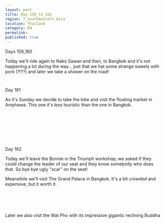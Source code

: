 ```yaml
---
layout: post
title: Day 159_to_162
region: 7_Southeastern_Asia
location: Thailand
category: EN
permalink:
published: true
---
```


Days 159_160

Today we'll ride again to Nako Sawan and then, to Bangkok and it's not happening a lot during the way... just that we hat some strange sweets with pork (?!??) and later we take a shower on the road!

<p><a
href="https://lh3.googleusercontent.com/CvCTWd2CgsHmiAPhfi-SW9nN0Sykzt5yDSixBRa5_IGnmzPt7zaep0ExLh7a3qfJYb_cbUaU2ICeqdScGRQPXNnnG03y8Qrgjfw9PcCNqfz-Q94Bg7BNnrLUy689q7m-VykcTRDMy7PhONNaDCYa2H2NyLpzVRvbxV_RSJGh91W1Xdhja63i5mPvFoi8jtWlRLDqfxDk5P4M9MZZcj3hWioPuLVm6RA2xKvYUGS315oRLlga2F0Lo9MXEK-knIuWPsmF6dPaK4RT-4J4kxYEIfPmXNs4J1pO2IfoOseDSyMfnxYmAU568puWTssnhAVdrAFlUHxxavEO9PgDrnWDp6HFT7Q-oxVrw5PDL-F5aO4iEM6Yp0q09U7Nagr6hrN6T0G07QV_PjaiZFRuIAAlTWXPCpuNA1cp_IuDoNLk3c_E-jb1MURqUn0EO_H7NDXfkEFaSTk8rwBwnpT2Na6j5QdO7YASKtCNWLp-ri3r52FJqujOqumacY3QTjliSEkD2FYzpQSbbSoIAVomfhArROGzH4M3lEi5b_Z_RhgA50-akC3moEBblMUZsJ4KD9HB5eF5fqowEUuH3iq_gIjktjSXE5_qgVyquMHzevdqL-3saaJUcKtrTbBw8QhgRKgGw97Zt1MLbgWuu0sa0eIwfKcs8CqqKhZhAGZoalgXJhjtHveDE4eiJVFo68RXNwqQ1F6NrdWxWeZnMkRRxtw=w471-h627-no"><img 
src="https://lh3.googleusercontent.com/CvCTWd2CgsHmiAPhfi-SW9nN0Sykzt5yDSixBRa5_IGnmzPt7zaep0ExLh7a3qfJYb_cbUaU2ICeqdScGRQPXNnnG03y8Qrgjfw9PcCNqfz-Q94Bg7BNnrLUy689q7m-VykcTRDMy7PhONNaDCYa2H2NyLpzVRvbxV_RSJGh91W1Xdhja63i5mPvFoi8jtWlRLDqfxDk5P4M9MZZcj3hWioPuLVm6RA2xKvYUGS315oRLlga2F0Lo9MXEK-knIuWPsmF6dPaK4RT-4J4kxYEIfPmXNs4J1pO2IfoOseDSyMfnxYmAU568puWTssnhAVdrAFlUHxxavEO9PgDrnWDp6HFT7Q-oxVrw5PDL-F5aO4iEM6Yp0q09U7Nagr6hrN6T0G07QV_PjaiZFRuIAAlTWXPCpuNA1cp_IuDoNLk3c_E-jb1MURqUn0EO_H7NDXfkEFaSTk8rwBwnpT2Na6j5QdO7YASKtCNWLp-ri3r52FJqujOqumacY3QTjliSEkD2FYzpQSbbSoIAVomfhArROGzH4M3lEi5b_Z_RhgA50-akC3moEBblMUZsJ4KD9HB5eF5fqowEUuH3iq_gIjktjSXE5_qgVyquMHzevdqL-3saaJUcKtrTbBw8QhgRKgGw97Zt1MLbgWuu0sa0eIwfKcs8CqqKhZhAGZoalgXJhjtHveDE4eiJVFo68RXNwqQ1F6NrdWxWeZnMkRRxtw=w471-h627-no" class="oversize" alt=""></a></p>

<p><a
href="https://lh3.googleusercontent.com/zErEu5CLavdEo-ZSUVGbMY5d13nPJcVWdL5CEfC3HlDUoDDADfDDJcZ6U4akDhSAJQHc5XJe7f7ZoJFBihgQ5LLVs0KaGmJxD6ImluhrSc83DkMGofLlacXi_7ZD1FWqWiloGwIK6mTYB_4rjcJBTiETiNyTdaq0mldawVgbA5MeAIKH5rprkyuifELHmROw70D4IkhrFSK6ctyxRRZz83X-nZViO_ya9beAhOtnu24mXbjwYxbL0k2PZgIz8ovj7uCYKgvQA73ywSmYYIqwETiF_h_xNBTA35NaQ9ZHwTcpjtfqvd0IodZnwJui-q5MHigQGoEAPEPGnu7dgx5Q6zkORPbpOuvjVdJG64EIwWUUllFZKglUzo-ny7vNU9IhyBtUhdRxgr8rqhccp1lXbfvMzX1eI3IKjb_mPRUjuAe5Gegq5IpbxWsyLdREgJllMWRRQ59vglCEPIGeXjjf86IwrgwZBdnKYhMuOWorT1wlGSl2n9iKUtyJulna9Gv3VWsGLOca0Zu4YAagQ0D96PxXWG164xGnkrvrXYwI6BEb2pgHMyQDXG6VFQaG0CuaJW8kB2NzH6SBUk4sjAIozVywvCgGQbiojMfvpDiWLKYKxQmDcKYlAN2PDPMYEiiDK5bMjqmJ1thOJNpV3whKCiRLH88cREr_p5Vs-mw5I7gUnspeX3aW24VZA3kjMNMloRYEZPZY-KBDzvQDP9Q=w836-h627-no"><img 
src="https://lh3.googleusercontent.com/zErEu5CLavdEo-ZSUVGbMY5d13nPJcVWdL5CEfC3HlDUoDDADfDDJcZ6U4akDhSAJQHc5XJe7f7ZoJFBihgQ5LLVs0KaGmJxD6ImluhrSc83DkMGofLlacXi_7ZD1FWqWiloGwIK6mTYB_4rjcJBTiETiNyTdaq0mldawVgbA5MeAIKH5rprkyuifELHmROw70D4IkhrFSK6ctyxRRZz83X-nZViO_ya9beAhOtnu24mXbjwYxbL0k2PZgIz8ovj7uCYKgvQA73ywSmYYIqwETiF_h_xNBTA35NaQ9ZHwTcpjtfqvd0IodZnwJui-q5MHigQGoEAPEPGnu7dgx5Q6zkORPbpOuvjVdJG64EIwWUUllFZKglUzo-ny7vNU9IhyBtUhdRxgr8rqhccp1lXbfvMzX1eI3IKjb_mPRUjuAe5Gegq5IpbxWsyLdREgJllMWRRQ59vglCEPIGeXjjf86IwrgwZBdnKYhMuOWorT1wlGSl2n9iKUtyJulna9Gv3VWsGLOca0Zu4YAagQ0D96PxXWG164xGnkrvrXYwI6BEb2pgHMyQDXG6VFQaG0CuaJW8kB2NzH6SBUk4sjAIozVywvCgGQbiojMfvpDiWLKYKxQmDcKYlAN2PDPMYEiiDK5bMjqmJ1thOJNpV3whKCiRLH88cREr_p5Vs-mw5I7gUnspeX3aW24VZA3kjMNMloRYEZPZY-KBDzvQDP9Q=w836-h627-no" class="oversize" alt=""></a></p>

Day 161

As it's Sunday we decide to take the bike and visit the floating market in Amphawa. This one it's less touristic than the one in Bangkok.

<p><a
href="https://lh3.googleusercontent.com/xQhKcqNxNF65-0kjx1urgiaujRfZ9emeLdXnY2SppSpLl9jgWBPlvm_2H1LL1f95Ulec6SdCjrBmbq1JfJzE7ye-m7yP1SkSp-dssuYhWE4-QGECLmISLZTWHRn1KSkLJFzR0kXUmQ2UQHsiiWkbIu7wUt_ZUzGoCEZveXSmZq7pwOUtcVdKfCiDaNKle0hGBwVFiIk9qusYA2sUFlj9CMu6bucIXpznC-kEno4YWpfxJUDKUEdbDtyAeN3CkOD2r1y0Osxswyq3_Uj8g2kMHJ4RrayTnSkx3B20r-onoPhSpCH4iwi_K6bHgFCNuMy7dUkEjrKmAaTMSPWvOBENGk1Horq4rGOU692xuwjKhQLha5GmgDPaWnpWz2GIakmdojCW1OmBKY7uiVYhh8Fq5tVG2ytQzKbgeIVHShYo9zX7xrI7IzUAMkVLlsDcFbogVrA9_F5Q3P_D68Wd7A1zBVCBJEF8ICEbQNtehz0wx5MeEwwj0l3yD8AoA81TFmflfRs5JP3bP2I9JCQKaI67INkeFiolgNQEvxfhmJtNFKMHdRjhOTq9p_j5VnY35YbLWd_PlonyFMT3vynqrIuQmaHEyJskBv41WHJueBiDKDEiWn4yxuYyWLl2kfnibbEttBKmnpfdoA-WDWAVwNAHeVI1d7OXMRbsW5gPG0b0spnFpY5DNkH6d2Ub64--c7jUYfVdAGqHCINeBx0s_cw=w836-h627-no"><img 
src="https://lh3.googleusercontent.com/xQhKcqNxNF65-0kjx1urgiaujRfZ9emeLdXnY2SppSpLl9jgWBPlvm_2H1LL1f95Ulec6SdCjrBmbq1JfJzE7ye-m7yP1SkSp-dssuYhWE4-QGECLmISLZTWHRn1KSkLJFzR0kXUmQ2UQHsiiWkbIu7wUt_ZUzGoCEZveXSmZq7pwOUtcVdKfCiDaNKle0hGBwVFiIk9qusYA2sUFlj9CMu6bucIXpznC-kEno4YWpfxJUDKUEdbDtyAeN3CkOD2r1y0Osxswyq3_Uj8g2kMHJ4RrayTnSkx3B20r-onoPhSpCH4iwi_K6bHgFCNuMy7dUkEjrKmAaTMSPWvOBENGk1Horq4rGOU692xuwjKhQLha5GmgDPaWnpWz2GIakmdojCW1OmBKY7uiVYhh8Fq5tVG2ytQzKbgeIVHShYo9zX7xrI7IzUAMkVLlsDcFbogVrA9_F5Q3P_D68Wd7A1zBVCBJEF8ICEbQNtehz0wx5MeEwwj0l3yD8AoA81TFmflfRs5JP3bP2I9JCQKaI67INkeFiolgNQEvxfhmJtNFKMHdRjhOTq9p_j5VnY35YbLWd_PlonyFMT3vynqrIuQmaHEyJskBv41WHJueBiDKDEiWn4yxuYyWLl2kfnibbEttBKmnpfdoA-WDWAVwNAHeVI1d7OXMRbsW5gPG0b0spnFpY5DNkH6d2Ub64--c7jUYfVdAGqHCINeBx0s_cw=w836-h627-no" class="oversize" alt=""></a></p>

<p><a
href="https://lh3.googleusercontent.com/n67tSB1mmzYF0s-3yaLllpvAJU-50_mdcn7k3B0tI2AXgc8x1mc7r1w5FLe-uSmbNagFQrZEN6rTcnhvqeESrgvFxD5SkhtyO8GzWST1RtT5-oj67ZT_jMMrEjzgu9hnFZm6FPh1A5CbDviBlB2PE1SdqZGmB7gnDJId0I_4QfXLE5bc1NzjDaaET6LlAtcXxbZ3rI7AhUgB-gwjfD8BkA3crZVF5Rd81iJCiUfkW7Tug8hm4Jk9J0C3OdzuBsvlG8dQltvCydfkrVeWkNSeLin7l_85MkPoEOX-hLXkL-iUXPf1tityKX265gdBPm6qIq0QCaBwJTxzoa-uyukOEdHJ5kz5MwcdAoa5bH_TdrekbOUpmhZMyDLsVLHu9tQWtH_2LbFvE2UQTMmFkQHWEkQjmBN3WcTEzAl5JbcSVpf8cKF2PkKr62KX523pRVmQj3lVjreZYDNOKTxORRXHLT2OpKYx3e8VCHGORhU4lkpy8caZhFBvX1PrheD4NrvTOl395BOf4AwbVpPElr2aJTjXLeofhYvKRh9Y5JEWfR_cxSUmbADjz37oxYG7kuRSxVL8e288MVs2A4C3Do-N-b3-9V8-tAOqL_XP13XdabXVn27o0o3GRO1u0unIDt7DJvMP_eALyxaBfrtvShBKY_Gxb-42FcAqYsDDVYwbfFuwhtjDqtVUPXbekVnGoUwbLgExQVcab-xyAWCQWCQ=w669-h502-no"><img 
src="https://lh3.googleusercontent.com/n67tSB1mmzYF0s-3yaLllpvAJU-50_mdcn7k3B0tI2AXgc8x1mc7r1w5FLe-uSmbNagFQrZEN6rTcnhvqeESrgvFxD5SkhtyO8GzWST1RtT5-oj67ZT_jMMrEjzgu9hnFZm6FPh1A5CbDviBlB2PE1SdqZGmB7gnDJId0I_4QfXLE5bc1NzjDaaET6LlAtcXxbZ3rI7AhUgB-gwjfD8BkA3crZVF5Rd81iJCiUfkW7Tug8hm4Jk9J0C3OdzuBsvlG8dQltvCydfkrVeWkNSeLin7l_85MkPoEOX-hLXkL-iUXPf1tityKX265gdBPm6qIq0QCaBwJTxzoa-uyukOEdHJ5kz5MwcdAoa5bH_TdrekbOUpmhZMyDLsVLHu9tQWtH_2LbFvE2UQTMmFkQHWEkQjmBN3WcTEzAl5JbcSVpf8cKF2PkKr62KX523pRVmQj3lVjreZYDNOKTxORRXHLT2OpKYx3e8VCHGORhU4lkpy8caZhFBvX1PrheD4NrvTOl395BOf4AwbVpPElr2aJTjXLeofhYvKRh9Y5JEWfR_cxSUmbADjz37oxYG7kuRSxVL8e288MVs2A4C3Do-N-b3-9V8-tAOqL_XP13XdabXVn27o0o3GRO1u0unIDt7DJvMP_eALyxaBfrtvShBKY_Gxb-42FcAqYsDDVYwbfFuwhtjDqtVUPXbekVnGoUwbLgExQVcab-xyAWCQWCQ=w669-h502-no" class="oversize" alt=""></a></p>

<p><a
href="https://lh3.googleusercontent.com/9CJkBqM6LkwoNdpFTh5oA0sRpnBXuTizGMi_NDDJbe2GhD375LvKXnFhRC7FtC8fXaQ6o8INHtlkBZ-QdmwAgXyYlulylCa8FNCtcp3uBPTNv-FkpU2FHQdar9KYcSnhRvEgl85vgQIEYe39fgyQPtXUQlX_4qbEhvjrqo7QynKkj8jq2SMwfG_F78YDXxa90_lblsBfS0uL9holYuv6r3hich3wIixnUxCt3UueHv6wKXr2zOp-3M__QYE33uJ1Xw4pttqAqPFMmrdVaoe9CG-2Wuoq3HF9ZnJCoD1PjjC46r517kBTDzJ92jWb1xrTybZoIB9s69p55luuJaYuuwALSgJS8-cgtG3l5I135jnYg1BiHm32oa3WSDTEiwzt--J3lPe3Yq8ylrtADuKb9ku2W6ROKwp7CjvVM8VrWulQ9bv0rgiRLGYGioV4xa0d-WK-2vQN7L3kJzMWY6fkfKZithas5oP8v7jfDUEOx5rKYwR91Hm4i7a4zeo5Qp3-h7avC-ysZ69QXyaGtxFFIvqYh0tvxpDsaYw71KFZkDf1n2-9Pof7SyGWU8_B_t1oQrnn1Jjbhv8IPDYKtFTgDFGztoqal9rUQiQhqd-DZ9YX5ErcLva2454zUFvpIFPfohsn-8lT5l5pJK3KcKeebuuGb1Argjmbv0umG22TNRPbCX9vy2u3wzoNpKxZJEwSyS4Ph0tzN7UkPkNIREg=w669-h502-no"><img 
src="https://lh3.googleusercontent.com/9CJkBqM6LkwoNdpFTh5oA0sRpnBXuTizGMi_NDDJbe2GhD375LvKXnFhRC7FtC8fXaQ6o8INHtlkBZ-QdmwAgXyYlulylCa8FNCtcp3uBPTNv-FkpU2FHQdar9KYcSnhRvEgl85vgQIEYe39fgyQPtXUQlX_4qbEhvjrqo7QynKkj8jq2SMwfG_F78YDXxa90_lblsBfS0uL9holYuv6r3hich3wIixnUxCt3UueHv6wKXr2zOp-3M__QYE33uJ1Xw4pttqAqPFMmrdVaoe9CG-2Wuoq3HF9ZnJCoD1PjjC46r517kBTDzJ92jWb1xrTybZoIB9s69p55luuJaYuuwALSgJS8-cgtG3l5I135jnYg1BiHm32oa3WSDTEiwzt--J3lPe3Yq8ylrtADuKb9ku2W6ROKwp7CjvVM8VrWulQ9bv0rgiRLGYGioV4xa0d-WK-2vQN7L3kJzMWY6fkfKZithas5oP8v7jfDUEOx5rKYwR91Hm4i7a4zeo5Qp3-h7avC-ysZ69QXyaGtxFFIvqYh0tvxpDsaYw71KFZkDf1n2-9Pof7SyGWU8_B_t1oQrnn1Jjbhv8IPDYKtFTgDFGztoqal9rUQiQhqd-DZ9YX5ErcLva2454zUFvpIFPfohsn-8lT5l5pJK3KcKeebuuGb1Argjmbv0umG22TNRPbCX9vy2u3wzoNpKxZJEwSyS4Ph0tzN7UkPkNIREg=w669-h502-no" class="oversize" alt=""></a></p>

<p><a
href="https://lh3.googleusercontent.com/BbzL8msAjsrCjkuexUqiq7qPAfP8Pxu0A4rG1zxkWCb2bF8pEC7ynsOcNlquLzNlrDVIs-FO_DCUksYU1cyDFaIBRQPkByRH0sKdnLe8FPbbOw5uy-5O8ayRHtklsdbCDQxrtp6inyOINISyvOkEsiF4DMJzqhIjQkKz1-b5A1hIC4pWtQukaL1ks0OurdZ1LuC8BJc3Z5bB1M9Cui7LCBr_nMtloq5l5Vsb35un29k1EKaVNHAUw2z6S6P-d1tlMYE53YGWcE7FJT9cclTocT120VaCiseWKS8xa9R-bm0JYrqVbfgztGbFfadSqLIqC_NIo4yeCI0wWY9Qwt2TdjYsBEFxVQVtPv6McZhuhsqwllAoDWiiCjY29dK2BTRM57LEMH_FtgOiIp8JaXJPocWP6FCCyJr-g5Qca0HMT521YAPMxcJhUGc-QSPBf9CuqN2hJG2x3MKxflJb4_oAFaKzKtAiTO_YkZpCkjFJDq6SuI86RuPBMJ7WRcWvMcHuZWO5ZRqOVIU8xUVIAybhE5QLblqkHBNkFGGnU1uV9IMAZzhWRCKBfAIydJhtuu6invD9gK2Vx6YPgIsDhBB_1nBGgFoAcOxyIWrskRgbXTG3zYHnjS4aq-4E_29dTSZ3CaKzFqXedWyaW0v12dgm9WFYMxVyJSIoNRcaWmZ_M6U2QyNULz2brPgRNN05s29Bw7JleNHLgYHwBoo6RTc=w836-h627-no"><img 
src="https://lh3.googleusercontent.com/BbzL8msAjsrCjkuexUqiq7qPAfP8Pxu0A4rG1zxkWCb2bF8pEC7ynsOcNlquLzNlrDVIs-FO_DCUksYU1cyDFaIBRQPkByRH0sKdnLe8FPbbOw5uy-5O8ayRHtklsdbCDQxrtp6inyOINISyvOkEsiF4DMJzqhIjQkKz1-b5A1hIC4pWtQukaL1ks0OurdZ1LuC8BJc3Z5bB1M9Cui7LCBr_nMtloq5l5Vsb35un29k1EKaVNHAUw2z6S6P-d1tlMYE53YGWcE7FJT9cclTocT120VaCiseWKS8xa9R-bm0JYrqVbfgztGbFfadSqLIqC_NIo4yeCI0wWY9Qwt2TdjYsBEFxVQVtPv6McZhuhsqwllAoDWiiCjY29dK2BTRM57LEMH_FtgOiIp8JaXJPocWP6FCCyJr-g5Qca0HMT521YAPMxcJhUGc-QSPBf9CuqN2hJG2x3MKxflJb4_oAFaKzKtAiTO_YkZpCkjFJDq6SuI86RuPBMJ7WRcWvMcHuZWO5ZRqOVIU8xUVIAybhE5QLblqkHBNkFGGnU1uV9IMAZzhWRCKBfAIydJhtuu6invD9gK2Vx6YPgIsDhBB_1nBGgFoAcOxyIWrskRgbXTG3zYHnjS4aq-4E_29dTSZ3CaKzFqXedWyaW0v12dgm9WFYMxVyJSIoNRcaWmZ_M6U2QyNULz2brPgRNN05s29Bw7JleNHLgYHwBoo6RTc=w836-h627-no" class="oversize" alt=""></a></p>

<p><a
href="https://lh3.googleusercontent.com/1-QnIoa1tx3GooYZahZ8ijfDxHkWY1eEhZXRvF4gUsNSg2PY-DbKCBPZUINh9MqTWzJtphOpIQIA-NSEPjMe4KB9vZz6aeIereg2IP283aUSJ4upzsArP3pACGS-xKuCE8z59SqJwWeoVSFuPn6fJZj16z1MIIyvb7cm9BDxMM2KR3ewU5D7Ry7Gq9L76FcnlTGlQyLa6LFRHAvUFXsJ1qs8G4WjsE5kZnlrpgSbvtsYGR6qnq149Sp6azKyAQmv6j9AT5hs-qkYvvARCmOvKPJppasJGVoZxH_Y3ewUooRpLn4hbn4bE05Szc_bBJjEiBf-D-VNLbz6pnSwrhXbP3LQLJD3kUZ2Z2Ieyv_uMrSAYQZoMHy4nk--t2t_rEqSldJ3chPNf_bono0s1V0eM0V5-Oq_UTrhry8CFor1i5dkqM1HdWg1Wu-9qzZVv8XiyOkkME_5A-UbWk0CXTFC0nM_HzYx5LDhH9Ij3Zl-L6ciHJfKm2ELRyT-gpuhYrGddPmzBSAsR34Oe1Agb30ltDTaHRTOLaj0lNiSP1z4d_-kyk7bUx3lp7n4KmKD_66fpldUv6B3J4s0ncyrVRpLVY3r23T4YgZW7n-EbAwPT8vqV5io5LxQaJd1IMWhmcjqB9XpYXpAtMOI8gOgU7WBMwtCqUzYw-81uIQMf842Qh04-eOxIwiwcoWsB913UScY6RZ-BQRZo85ZcCmMHVw=w836-h627-no"><img 
src="https://lh3.googleusercontent.com/1-QnIoa1tx3GooYZahZ8ijfDxHkWY1eEhZXRvF4gUsNSg2PY-DbKCBPZUINh9MqTWzJtphOpIQIA-NSEPjMe4KB9vZz6aeIereg2IP283aUSJ4upzsArP3pACGS-xKuCE8z59SqJwWeoVSFuPn6fJZj16z1MIIyvb7cm9BDxMM2KR3ewU5D7Ry7Gq9L76FcnlTGlQyLa6LFRHAvUFXsJ1qs8G4WjsE5kZnlrpgSbvtsYGR6qnq149Sp6azKyAQmv6j9AT5hs-qkYvvARCmOvKPJppasJGVoZxH_Y3ewUooRpLn4hbn4bE05Szc_bBJjEiBf-D-VNLbz6pnSwrhXbP3LQLJD3kUZ2Z2Ieyv_uMrSAYQZoMHy4nk--t2t_rEqSldJ3chPNf_bono0s1V0eM0V5-Oq_UTrhry8CFor1i5dkqM1HdWg1Wu-9qzZVv8XiyOkkME_5A-UbWk0CXTFC0nM_HzYx5LDhH9Ij3Zl-L6ciHJfKm2ELRyT-gpuhYrGddPmzBSAsR34Oe1Agb30ltDTaHRTOLaj0lNiSP1z4d_-kyk7bUx3lp7n4KmKD_66fpldUv6B3J4s0ncyrVRpLVY3r23T4YgZW7n-EbAwPT8vqV5io5LxQaJd1IMWhmcjqB9XpYXpAtMOI8gOgU7WBMwtCqUzYw-81uIQMf842Qh04-eOxIwiwcoWsB913UScY6RZ-BQRZo85ZcCmMHVw=w836-h627-no" class="oversize" alt=""></a></p>

<p><a
href="https://lh3.googleusercontent.com/-iKgexCI782gvKj6qWSFl6S0gfUOe8m8CFq5spYFTxSIxl51URO9V1YdvHA3bgwyBFbXwim13lC5PV4VUQYUL58FxToX9PRjcQgPWqKRRh9cFwB2ZnVzRgFqJ-aElXOulLY8_P2-Bg-nt1lmrn5xQMkDkbivF-o9Vau1jbB_5QAngSyOY2P8HmX-VRvzwfagTbmUHaryZOFAaA_NfPKstDCLrYnOye7jiDyOhdlf3WSOlXynH4igqffeZlZA_pL2_VZpAnvCkFimS_BlHLcTO2fDTtt3FcVK6lPs9I61JaAk6IDlJDQ66z1VxRowhe_gSHofmoNDA8ByiffHGa7rpD5lw63AJ4l472muEj54g1IaCETLJsXGE-M95hhfJqtjO787hoEoZMkuO_I3zj3RrogXhiN-i_ADilY3UIIQ4l08VsE1IerzSBmAeFK8KwW_9zi4PHHzT1j3v5eEhgvMlo2kDSUJTB1TIFPnpWfysT4ouN0zPLVj1n8ASoJLRqcnELwGUimcVJnjpZ6qIfToefF7qczdW61-r4kVEO3VaVmQMrp-aSQweZcbRw_-Co52orNrmxWTuqCe93xgHadAxDpa464KOhgWLo1U4hfxa_CPUUcyecVTqGWWmhIXHt9lI22Z0aJBf5_FXD09AMu2-w7PD-0jpPl50iFSY6V3WzrTuJFxqRNBbcMO-hBXiRbakswlzGb3HAbg7gJpf6Y=w836-h627-no"><img 
src="https://lh3.googleusercontent.com/-iKgexCI782gvKj6qWSFl6S0gfUOe8m8CFq5spYFTxSIxl51URO9V1YdvHA3bgwyBFbXwim13lC5PV4VUQYUL58FxToX9PRjcQgPWqKRRh9cFwB2ZnVzRgFqJ-aElXOulLY8_P2-Bg-nt1lmrn5xQMkDkbivF-o9Vau1jbB_5QAngSyOY2P8HmX-VRvzwfagTbmUHaryZOFAaA_NfPKstDCLrYnOye7jiDyOhdlf3WSOlXynH4igqffeZlZA_pL2_VZpAnvCkFimS_BlHLcTO2fDTtt3FcVK6lPs9I61JaAk6IDlJDQ66z1VxRowhe_gSHofmoNDA8ByiffHGa7rpD5lw63AJ4l472muEj54g1IaCETLJsXGE-M95hhfJqtjO787hoEoZMkuO_I3zj3RrogXhiN-i_ADilY3UIIQ4l08VsE1IerzSBmAeFK8KwW_9zi4PHHzT1j3v5eEhgvMlo2kDSUJTB1TIFPnpWfysT4ouN0zPLVj1n8ASoJLRqcnELwGUimcVJnjpZ6qIfToefF7qczdW61-r4kVEO3VaVmQMrp-aSQweZcbRw_-Co52orNrmxWTuqCe93xgHadAxDpa464KOhgWLo1U4hfxa_CPUUcyecVTqGWWmhIXHt9lI22Z0aJBf5_FXD09AMu2-w7PD-0jpPl50iFSY6V3WzrTuJFxqRNBbcMO-hBXiRbakswlzGb3HAbg7gJpf6Y=w836-h627-no" class="oversize" alt=""></a></p>

<p><a
href="https://lh3.googleusercontent.com/vwGSq5yBMyOdPSM5NJdgLeKp7dWPbzYEhkNOT0CTjrFAZzA_nrnKboGv6albRKWj6unuEmJdhgRkEU5soGBfORyVjDDiJOgz06zvhNVi9ii_c2bSsEb7iyhVeM0f1GRmk2mLauCqswFjBPG9mDj32cQ_I49gP4aCuSuWpYADI78B6_TgxE-rEtFBKF-Jb1-BQjNCvY_g2NXOYUZWw_Y9ICb6LKOJ9zOopI2Sktl9vHdA9YG9luIeG8JBK93eWhbws1pF2smz6MH5PLhhOrtUDJDdOvHbaLqVPHXwSQOAcQsSiZUfQmrDbxLn9mrFz-t6evN46RFaGcYPzIzvF_iytlgH3YrKqEbnUneevSHWQeag5F0JiXeml5r4kUjjB1mhoHsBcSqaVOP8LKp4RnYuNhPSQaWrrYJDV0KqPhZ9fkCTo34NZGAHoHLHq7HSi64qqwzEFGlgGnhTSuYbSONSOy-Y2R46RwIDxLfbD9EBO_ZS3T5YbaKT6REnLKqxzlqimz0ZCNdfga2Qj0nA9IiombudnG3WrFPl6Klqn5MSKwVg1K6AWaqsYXBcX5NDahqhu0q2tlUdf4NunJ8UzOA3_tyagxtFZmRcotR4T77eHxn6nDJti1CYafEwIXsbUoR0eT_ljIOecri4jofaGrRqbYpAFTSR5ot3r-lpyWifZv--mvmhs_0-D5Pqi2LAPh7OMo9ssMIFg0hEPEl1pak=w836-h627-no"><img 
src="https://lh3.googleusercontent.com/vwGSq5yBMyOdPSM5NJdgLeKp7dWPbzYEhkNOT0CTjrFAZzA_nrnKboGv6albRKWj6unuEmJdhgRkEU5soGBfORyVjDDiJOgz06zvhNVi9ii_c2bSsEb7iyhVeM0f1GRmk2mLauCqswFjBPG9mDj32cQ_I49gP4aCuSuWpYADI78B6_TgxE-rEtFBKF-Jb1-BQjNCvY_g2NXOYUZWw_Y9ICb6LKOJ9zOopI2Sktl9vHdA9YG9luIeG8JBK93eWhbws1pF2smz6MH5PLhhOrtUDJDdOvHbaLqVPHXwSQOAcQsSiZUfQmrDbxLn9mrFz-t6evN46RFaGcYPzIzvF_iytlgH3YrKqEbnUneevSHWQeag5F0JiXeml5r4kUjjB1mhoHsBcSqaVOP8LKp4RnYuNhPSQaWrrYJDV0KqPhZ9fkCTo34NZGAHoHLHq7HSi64qqwzEFGlgGnhTSuYbSONSOy-Y2R46RwIDxLfbD9EBO_ZS3T5YbaKT6REnLKqxzlqimz0ZCNdfga2Qj0nA9IiombudnG3WrFPl6Klqn5MSKwVg1K6AWaqsYXBcX5NDahqhu0q2tlUdf4NunJ8UzOA3_tyagxtFZmRcotR4T77eHxn6nDJti1CYafEwIXsbUoR0eT_ljIOecri4jofaGrRqbYpAFTSR5ot3r-lpyWifZv--mvmhs_0-D5Pqi2LAPh7OMo9ssMIFg0hEPEl1pak=w836-h627-no" class="oversize" alt=""></a></p>

<p><a
href="https://lh3.googleusercontent.com/HhQhZf8rY5NLi17ung0Py_9k6Ir5HT_lPE8MsUrmvcsG5girBkfXAjS_wsdoTI3MzRZWSvA3OLq6uPfMwUUYjJC2CqBMj1wzMp8eiSGoGhLbt8rLMaA-ir6lpfntm_WJlg6efdHL3IAkoo7jrbx_0nE1Sc5531mMrSsEu-ehHxGNPzMPn7PsSbR-h1Sijku1oaeUBEcsDlNOPk8vYWqqafTmhCsdCLJL5zvQICYtuVNh4WjbI3HcPXMz4mbVTM8ojLbNEhDLCqrRw7riYw32FDWyCgAfrpQNwLFJZM5JepiPa1UXkttRNMjHgpD0-JUu8OUs3dprn-Ol237-ErpkhjD_OoGEsDgZaMXfToGoZaQaQiwC03dEOpVMIOD2iVg7mxW_exnA5PUidiLt8C1dWLOOkvIr1fghR94So-q3NlpwcYa2ZS9DGw-ypDY4RCa00WaxeCJ9mOexXVlIjkZgRSUDvd6yes7qOjQElKAs3cDxWbsVX30PVnuzsBHGYAt2SQPWCC14elSX9dW1gRt5QrD3ryznhZFfhInjz9atZulk5dVB2G2h60A9QeQl17m7rI2F0JljzOciJsKK-RGnWLUsl0iiEB0bxKq5Oh4WMu1kNeJcDl8EtEnhyXKcP0_NOHZohoZhj3qIiqrKQ_kKtkny04lJ8dRWHMuomQxi0j2SMMUd7lhsxNVX26GanYlbWmBxfkdi8F2tGMfRhBs=w836-h627-no"><img 
src="https://lh3.googleusercontent.com/HhQhZf8rY5NLi17ung0Py_9k6Ir5HT_lPE8MsUrmvcsG5girBkfXAjS_wsdoTI3MzRZWSvA3OLq6uPfMwUUYjJC2CqBMj1wzMp8eiSGoGhLbt8rLMaA-ir6lpfntm_WJlg6efdHL3IAkoo7jrbx_0nE1Sc5531mMrSsEu-ehHxGNPzMPn7PsSbR-h1Sijku1oaeUBEcsDlNOPk8vYWqqafTmhCsdCLJL5zvQICYtuVNh4WjbI3HcPXMz4mbVTM8ojLbNEhDLCqrRw7riYw32FDWyCgAfrpQNwLFJZM5JepiPa1UXkttRNMjHgpD0-JUu8OUs3dprn-Ol237-ErpkhjD_OoGEsDgZaMXfToGoZaQaQiwC03dEOpVMIOD2iVg7mxW_exnA5PUidiLt8C1dWLOOkvIr1fghR94So-q3NlpwcYa2ZS9DGw-ypDY4RCa00WaxeCJ9mOexXVlIjkZgRSUDvd6yes7qOjQElKAs3cDxWbsVX30PVnuzsBHGYAt2SQPWCC14elSX9dW1gRt5QrD3ryznhZFfhInjz9atZulk5dVB2G2h60A9QeQl17m7rI2F0JljzOciJsKK-RGnWLUsl0iiEB0bxKq5Oh4WMu1kNeJcDl8EtEnhyXKcP0_NOHZohoZhj3qIiqrKQ_kKtkny04lJ8dRWHMuomQxi0j2SMMUd7lhsxNVX26GanYlbWmBxfkdi8F2tGMfRhBs=w836-h627-no" class="oversize" alt=""></a></p>

Day 162

Today we'll leave the Bonnie in the Triumph workshop; we asked if they could change the leader of our seat and they know somebody who does that. So bye bye ugly "scar" on the seat!

Meanwhile we'll visit The Grand Palace in Bangkok. It's a bit crowded and expensive, but it worth it.

<p><a
href="https://lh3.googleusercontent.com/pcUkRT2rCl3tZfTNTzHdRwx-Ra3sI5mIJqoav5jYZeXPsGnG825E8mgNnSy5C_DeZo91hnQhxL0i_gTVJ9Isc2IBC4S7Pf7OupgKEQYkircWd2kFAHsvYGLt5kbm8Zpn6exXohq04lCSk0PsjhH7TLqW0w6IPX_X8B0VLWmZld4XCyICUH7lbveeGu_s7_E4N9U6Iomi-JTULrA3Sxd7oPFTciLn3M2kRfYEzUBxo4oi34QOjGEUJ655amZVlqJJ4a79pQAwBLVDmKu43qRF9oM_Sdo2zBFDyRkWs9O0pe4-MjcjItci2kRXO-pgvZljZD8zAKXZUnPwP8RhdvfR0K99K3meH30xJyQsjZNZgeRjlRdw_RRgf8GTnzBLbqz99UNf5NYJAhhoUbQkRCiyDCHD2rZ95fGqg2y12RAKM4q2XmPCerWykL9oOlgwlhEAyasALSVDvqnfwhAdRaog8QcJQLBGcuM5PH-bGoJgUdvMjihh9OkUWgKaWdwjb0QbER0TfDbyYQJDnQkvonp8v4diPcLfT66WPK9WqeTEaGe9imNoiUWVuk0N8qn6AnZwoZqDIi9bIJSZOdmpp72fqKp7n-5B0ENW51DzYIjtrd_WfcYejA1FWmYtPNn3qmwfZos64_NUXlZKhvB0ne2ZJ1oGhTNGQZFQUHqJkjxaUW-TFfF50kkysPrY1DoKxXwHgCpeitY2M-1z4shna0w=w836-h627-no"><img 
src="https://lh3.googleusercontent.com/pcUkRT2rCl3tZfTNTzHdRwx-Ra3sI5mIJqoav5jYZeXPsGnG825E8mgNnSy5C_DeZo91hnQhxL0i_gTVJ9Isc2IBC4S7Pf7OupgKEQYkircWd2kFAHsvYGLt5kbm8Zpn6exXohq04lCSk0PsjhH7TLqW0w6IPX_X8B0VLWmZld4XCyICUH7lbveeGu_s7_E4N9U6Iomi-JTULrA3Sxd7oPFTciLn3M2kRfYEzUBxo4oi34QOjGEUJ655amZVlqJJ4a79pQAwBLVDmKu43qRF9oM_Sdo2zBFDyRkWs9O0pe4-MjcjItci2kRXO-pgvZljZD8zAKXZUnPwP8RhdvfR0K99K3meH30xJyQsjZNZgeRjlRdw_RRgf8GTnzBLbqz99UNf5NYJAhhoUbQkRCiyDCHD2rZ95fGqg2y12RAKM4q2XmPCerWykL9oOlgwlhEAyasALSVDvqnfwhAdRaog8QcJQLBGcuM5PH-bGoJgUdvMjihh9OkUWgKaWdwjb0QbER0TfDbyYQJDnQkvonp8v4diPcLfT66WPK9WqeTEaGe9imNoiUWVuk0N8qn6AnZwoZqDIi9bIJSZOdmpp72fqKp7n-5B0ENW51DzYIjtrd_WfcYejA1FWmYtPNn3qmwfZos64_NUXlZKhvB0ne2ZJ1oGhTNGQZFQUHqJkjxaUW-TFfF50kkysPrY1DoKxXwHgCpeitY2M-1z4shna0w=w836-h627-no" class="oversize" alt=""></a></p>

<p><a
href="https://lh3.googleusercontent.com/Etk1uSpE-Ygi8Lm9CxdGJW5m-1cpQEbjvYhMw9uJd7afofb38op5rJoPHYDq2gv4GUpxU5dkVkKZic9girWBe84PGm6U3Gv76H3UrGm7oiSQQq5N-C4beSNoeL3MdZYrcMRb3a7LE081ShE0Z3Qk_yreiiavwax9ZOS9Ui6toz6MkmYzesQUnOzYYY7Yimli49JyEFnQwXUZJrqXrySeWS1ykzgKl9ceW_uGwZEgQDp1VPUqDrqxSgPlJI6BH3qOVnrHOnmZnTEhN2Ih3i8AkIskC3FDgCYJU3yILLvuq9YbxUheYnxfPbMebPS7vrB6srO2dSmH4vjYaobyFq129_hV0MqimaUnpCodtx5KSU0kaDlkAZlbd-678YPEwbtA1SKNuLBxQ4JqV14Tvc5H2IDa2Ejl2-SAOMa6lpl7Bi2LyEnfSFQ2lB_SJqetTG_fnA_3WEa7kLf3EN_4VyN87PsyyEBdjQKepvFPCROLPGjU4-k9X3PIn3WDLkt8iFZQ7EZPMdSAK9MHXheYPTLWwXdxDDgwOopYElpjHyzsiF5n-l5cmaVvu8ZrW9pWm0htYV2FlW46TrJqDTnZp3Goo1oQWB1gfnSADrMX-OtguRn-OZQi6-zfQFqZs5cgQggFnTv-vXgbYQD3WQ5WKmny2As4nQvdSeWDBn9TcZkNBL28kjjW44dGu7WdFMsxHc2Rc5V5qW9M_jPWeNYOWJE=w353-h627-no"><img 
src="https://lh3.googleusercontent.com/Etk1uSpE-Ygi8Lm9CxdGJW5m-1cpQEbjvYhMw9uJd7afofb38op5rJoPHYDq2gv4GUpxU5dkVkKZic9girWBe84PGm6U3Gv76H3UrGm7oiSQQq5N-C4beSNoeL3MdZYrcMRb3a7LE081ShE0Z3Qk_yreiiavwax9ZOS9Ui6toz6MkmYzesQUnOzYYY7Yimli49JyEFnQwXUZJrqXrySeWS1ykzgKl9ceW_uGwZEgQDp1VPUqDrqxSgPlJI6BH3qOVnrHOnmZnTEhN2Ih3i8AkIskC3FDgCYJU3yILLvuq9YbxUheYnxfPbMebPS7vrB6srO2dSmH4vjYaobyFq129_hV0MqimaUnpCodtx5KSU0kaDlkAZlbd-678YPEwbtA1SKNuLBxQ4JqV14Tvc5H2IDa2Ejl2-SAOMa6lpl7Bi2LyEnfSFQ2lB_SJqetTG_fnA_3WEa7kLf3EN_4VyN87PsyyEBdjQKepvFPCROLPGjU4-k9X3PIn3WDLkt8iFZQ7EZPMdSAK9MHXheYPTLWwXdxDDgwOopYElpjHyzsiF5n-l5cmaVvu8ZrW9pWm0htYV2FlW46TrJqDTnZp3Goo1oQWB1gfnSADrMX-OtguRn-OZQi6-zfQFqZs5cgQggFnTv-vXgbYQD3WQ5WKmny2As4nQvdSeWDBn9TcZkNBL28kjjW44dGu7WdFMsxHc2Rc5V5qW9M_jPWeNYOWJE=w353-h627-no" class="oversize" alt=""></a></p>

<p><a
href="https://lh3.googleusercontent.com/Qce_IOi8xMaxtC_UqRxh5e_0fnGs4OMUYXSMr8X3B5x-6tAQJG6C8R8wiceXq6erdcM_oYNjs4Zzv1pS5GIcLPSgNTIDUy5h2hlsth26scrGF3w0bSt39LyokOJO0tPdeZuS4appVtBaQ_BW8Ub3-CY9WcY6AI_u7tG4oHjzukqriS_9xQpL96aVSdtj_LEnRRBi7D6sSz3wOlW0IcWNr-zy8O_3mpfkylJFHj-vzbA-6Z6Mbn2ryKvjEbbFckDD3T4krbiVaJIt4iPkFALcQJfSMiiTinf_qvBH1KRiV-36gPTLzwWb5x65rRNE0N06xEmO2FsVKAAqFlLV-THDyqEydXA3b5bmKYQ-eVrFK2cRR4v9wA1aqJEee0m_7_Dy1BQw__lVTtsm5wqJAAKF9FfMbrSUp9n4U5gzdETu7ewen0qXgPiSkTReGwTibrzapqBmEnTSas5lI0K9qFkGie0sT1w88jt2nd-LvtXP80xcTNKozSWB7xQW1hvs_loFKfSt_wXyKBPimv7TWZPgKPzzmb60NpUG4im-e0Zkkya1tML2nPKSqxzwQWruQ6iZ06F6UA9hXOQ_bcAxUdOC5czjBaIlGrz76Zw-KiAIJWoROk7CwBxGeIiuMHVvaAR2bSf44SL49-LsvJ40WxY9Gdcf4TdVl4Ogl9seX7OToZ5dslvwD21sgTlYUERrbBAhVyE8pTPp9tkohFzxSMc=w836-h627-no"><img 
src="https://lh3.googleusercontent.com/Qce_IOi8xMaxtC_UqRxh5e_0fnGs4OMUYXSMr8X3B5x-6tAQJG6C8R8wiceXq6erdcM_oYNjs4Zzv1pS5GIcLPSgNTIDUy5h2hlsth26scrGF3w0bSt39LyokOJO0tPdeZuS4appVtBaQ_BW8Ub3-CY9WcY6AI_u7tG4oHjzukqriS_9xQpL96aVSdtj_LEnRRBi7D6sSz3wOlW0IcWNr-zy8O_3mpfkylJFHj-vzbA-6Z6Mbn2ryKvjEbbFckDD3T4krbiVaJIt4iPkFALcQJfSMiiTinf_qvBH1KRiV-36gPTLzwWb5x65rRNE0N06xEmO2FsVKAAqFlLV-THDyqEydXA3b5bmKYQ-eVrFK2cRR4v9wA1aqJEee0m_7_Dy1BQw__lVTtsm5wqJAAKF9FfMbrSUp9n4U5gzdETu7ewen0qXgPiSkTReGwTibrzapqBmEnTSas5lI0K9qFkGie0sT1w88jt2nd-LvtXP80xcTNKozSWB7xQW1hvs_loFKfSt_wXyKBPimv7TWZPgKPzzmb60NpUG4im-e0Zkkya1tML2nPKSqxzwQWruQ6iZ06F6UA9hXOQ_bcAxUdOC5czjBaIlGrz76Zw-KiAIJWoROk7CwBxGeIiuMHVvaAR2bSf44SL49-LsvJ40WxY9Gdcf4TdVl4Ogl9seX7OToZ5dslvwD21sgTlYUERrbBAhVyE8pTPp9tkohFzxSMc=w836-h627-no" class="oversize" alt=""></a></p>

<p><a
href="https://lh3.googleusercontent.com/2cR9_AlfkvXNZJ-u4bmlkcy8VkYK6d9Kld_V2OStFIFOmPDBc2Jx8o4UnbZEAvMQRQGprxaQWStv4fZrLCInSp5AQKaV1dWg5q05SmWHGnxKYWIEtLWc_TxoYg3AMiXgkOf3y4TAr3bwRFeZy2TEHaHHpXbayXymWBJo-DjD1qvZMds4cV_qB3RscXBTj_8YbozQuJADMv4MGDyWQXlYX9HxPCt2pZUlcY-XHjM6Za_7iZfjOM4BJSCmiaTjCrPFobPL6AuYs21lX3oUolu-lshhD3fAjDGLmM0OFejqGT5aP95xKMDaD-AXYwPv6f9Bykr4GIw0OVKV7OfnzJD4x32s-QztLhYhpiqOVY3cupyLMSIRvdsKAIF0tPP8hhyzXIdpiZcn1QIp9aA70yWEM6sLaU6iCvM7I8SgrfrdS4D9x5ygrkTGEbnaOoPEgY8471yIV01i9La_lrysfpxSwxxVt-sNVUym7e0OT68kXbhewHknTrCTHE32BvbX4Mxs9awRHPLS-JAGBeFPZPMhC4pW4jfdXDSiuOLbe-sVxAlmIoUXr5ifYWkpeAn-QPhQ5d43XVbtEt3SDntrf4wVeT1UaQRY7PNRSFwbMpb8p8aKIebF9L1qlBx9oGMDk54kycUAbrjjoFjPiGkaNzQQWH5Bq--FjrDhjoGa2KoRzpJRBr4Tf5JAUFdK8nGtXrqszqkeafCx2sW-bj4dXrk=w836-h627-no"><img 
src="https://lh3.googleusercontent.com/2cR9_AlfkvXNZJ-u4bmlkcy8VkYK6d9Kld_V2OStFIFOmPDBc2Jx8o4UnbZEAvMQRQGprxaQWStv4fZrLCInSp5AQKaV1dWg5q05SmWHGnxKYWIEtLWc_TxoYg3AMiXgkOf3y4TAr3bwRFeZy2TEHaHHpXbayXymWBJo-DjD1qvZMds4cV_qB3RscXBTj_8YbozQuJADMv4MGDyWQXlYX9HxPCt2pZUlcY-XHjM6Za_7iZfjOM4BJSCmiaTjCrPFobPL6AuYs21lX3oUolu-lshhD3fAjDGLmM0OFejqGT5aP95xKMDaD-AXYwPv6f9Bykr4GIw0OVKV7OfnzJD4x32s-QztLhYhpiqOVY3cupyLMSIRvdsKAIF0tPP8hhyzXIdpiZcn1QIp9aA70yWEM6sLaU6iCvM7I8SgrfrdS4D9x5ygrkTGEbnaOoPEgY8471yIV01i9La_lrysfpxSwxxVt-sNVUym7e0OT68kXbhewHknTrCTHE32BvbX4Mxs9awRHPLS-JAGBeFPZPMhC4pW4jfdXDSiuOLbe-sVxAlmIoUXr5ifYWkpeAn-QPhQ5d43XVbtEt3SDntrf4wVeT1UaQRY7PNRSFwbMpb8p8aKIebF9L1qlBx9oGMDk54kycUAbrjjoFjPiGkaNzQQWH5Bq--FjrDhjoGa2KoRzpJRBr4Tf5JAUFdK8nGtXrqszqkeafCx2sW-bj4dXrk=w836-h627-no" class="oversize" alt=""></a></p>

<p><a
href="https://lh3.googleusercontent.com/LNT2XI8rSA_BuFhGIwDS4kbbaKOSMNChLl7N-tfxUP83f3Op1J48ZawUo4XYoJ3PguIwSi5KHojUfog1d0taJqwo93YhhD2r-HUPH5tDIL42GwlS0wZQKjhhMosTaWmAQLAuZQPYvIL1FEYjXZHkBoil6WbtAxwdvtLLIq4HfMs0LkVweF8Tyh0XsoVZn3SIIaFViTcfbpIFd8l7xy8oiZD1JWW0sOjC9bEv5GxkM-wgSOXXw5ZlkI230IJMRJFnIn2X2qPGYXr-wl4gfIMm7h9xWVT37429CYPd17WvvHajk-FOBxR6j0hs_yde2_2QI3gNYEG4YOjFrR2K3ew6yqji_oZDBh8hpg5WJP-duC_xYGm9ZoNGJt8sI3xqDhie8t4OfB7Bu3bj33Binn2aXhkV4n004jXtYewW1icKcjqVzvh_J2wAb4q4jm0fAZpey06_H8QVHRzQz6PzXYLhFJ-KCzjWQGWNBVdvIUwxDV-P5DfqAZHxL9k0nohINTW_UfXXjOWzMsrODHkGYzZN-V_krEUhC6DkKOPOQ0GF9ZiQg6yzrLMY05loNxZxCJ8CXNNriZscYIBWbvklLvfYtQdubxD63bntxhuFl7rI887cB83CmJMThoeptFGV8NXaw3BKbHre45-_gfA1zcS6Hl6Fm79vBRTXhJBVCMl8VYxemL09DMig0JSVPzx3FFYkeM2C-bbihB7FhamdZyA=w836-h627-no"><img 
src="https://lh3.googleusercontent.com/LNT2XI8rSA_BuFhGIwDS4kbbaKOSMNChLl7N-tfxUP83f3Op1J48ZawUo4XYoJ3PguIwSi5KHojUfog1d0taJqwo93YhhD2r-HUPH5tDIL42GwlS0wZQKjhhMosTaWmAQLAuZQPYvIL1FEYjXZHkBoil6WbtAxwdvtLLIq4HfMs0LkVweF8Tyh0XsoVZn3SIIaFViTcfbpIFd8l7xy8oiZD1JWW0sOjC9bEv5GxkM-wgSOXXw5ZlkI230IJMRJFnIn2X2qPGYXr-wl4gfIMm7h9xWVT37429CYPd17WvvHajk-FOBxR6j0hs_yde2_2QI3gNYEG4YOjFrR2K3ew6yqji_oZDBh8hpg5WJP-duC_xYGm9ZoNGJt8sI3xqDhie8t4OfB7Bu3bj33Binn2aXhkV4n004jXtYewW1icKcjqVzvh_J2wAb4q4jm0fAZpey06_H8QVHRzQz6PzXYLhFJ-KCzjWQGWNBVdvIUwxDV-P5DfqAZHxL9k0nohINTW_UfXXjOWzMsrODHkGYzZN-V_krEUhC6DkKOPOQ0GF9ZiQg6yzrLMY05loNxZxCJ8CXNNriZscYIBWbvklLvfYtQdubxD63bntxhuFl7rI887cB83CmJMThoeptFGV8NXaw3BKbHre45-_gfA1zcS6Hl6Fm79vBRTXhJBVCMl8VYxemL09DMig0JSVPzx3FFYkeM2C-bbihB7FhamdZyA=w836-h627-no" class="oversize" alt=""></a></p>

Later we also visit the Wat Pho with its impressive gigantic reclining Buddha

<p><a
href="https://lh3.googleusercontent.com/37cpsHeE_ZPv45IosBj3g7Fr-9Hq8JMWiA8QZ_j7H7J2M4toAVU7_xwnDcTbGQKMUuo4dU-z9JzYetDtS44OJr4ZttKJIhrVA6BdlNDuB_fTTtOh7rxJmngTaw7dv8Kn1y4LmL-m-7CjxnBD8KcKVXQSgxUn915u6R_0lGIsokcfL13abwb9U-gX-LPjchxW8Og93QZCCMI15CT1nlRgF6ojfCQ-qI1xgII_fRUNPwE8hDUgPFcNNras2HHFk0bz5kPdOLnvKanFtrI7V21NVEi6iRrXL-r_nOHWQPeTRQ-mVu9eEQLP-5O4HiOhmKYR-oMmjixLQP2JvVqH2FzVBuPf78u1QsSQh9wZDLfGNPSdtYfTAIng75SZew_mZxuMfxyBBReVHcUXZcT9G0l-96TOkJl9MLg45fqwC4WcnVwi1NXJvR2GONf_FK2U1EOYEYQnm02YZ_6xl6wgeR14MBT9gH8jbh7ZPwfjQSkZ59rxO6u6i9Krp4AyBX5uRZH76c3GlfeDdeMvmUsz2Z92-lTc5kgsrqBethxz0zMeF2ZfTiZXg1xJh1mgUqnQ1NmHTY4ux-zoU5xuw0ybiDRIvYIWT20zqPc9H4R5Li5-hjmFeio9uSm38gCR3wDSJLmXczcNTlerdeEaD2ejIFelbin-aFHs2PoWyOlpi2kJ4I9ityf2iJkg5AmxWXUd2ASr4UKFZMqVhlU2fCneOxU=w836-h627-no"><img 
src="https://lh3.googleusercontent.com/37cpsHeE_ZPv45IosBj3g7Fr-9Hq8JMWiA8QZ_j7H7J2M4toAVU7_xwnDcTbGQKMUuo4dU-z9JzYetDtS44OJr4ZttKJIhrVA6BdlNDuB_fTTtOh7rxJmngTaw7dv8Kn1y4LmL-m-7CjxnBD8KcKVXQSgxUn915u6R_0lGIsokcfL13abwb9U-gX-LPjchxW8Og93QZCCMI15CT1nlRgF6ojfCQ-qI1xgII_fRUNPwE8hDUgPFcNNras2HHFk0bz5kPdOLnvKanFtrI7V21NVEi6iRrXL-r_nOHWQPeTRQ-mVu9eEQLP-5O4HiOhmKYR-oMmjixLQP2JvVqH2FzVBuPf78u1QsSQh9wZDLfGNPSdtYfTAIng75SZew_mZxuMfxyBBReVHcUXZcT9G0l-96TOkJl9MLg45fqwC4WcnVwi1NXJvR2GONf_FK2U1EOYEYQnm02YZ_6xl6wgeR14MBT9gH8jbh7ZPwfjQSkZ59rxO6u6i9Krp4AyBX5uRZH76c3GlfeDdeMvmUsz2Z92-lTc5kgsrqBethxz0zMeF2ZfTiZXg1xJh1mgUqnQ1NmHTY4ux-zoU5xuw0ybiDRIvYIWT20zqPc9H4R5Li5-hjmFeio9uSm38gCR3wDSJLmXczcNTlerdeEaD2ejIFelbin-aFHs2PoWyOlpi2kJ4I9ityf2iJkg5AmxWXUd2ASr4UKFZMqVhlU2fCneOxU=w836-h627-no" class="oversize" alt=""></a></p>

<p><a
href="https://lh3.googleusercontent.com/OEuvodFxl8_QYGPCfdbysYImxxLSPI6FzsB9E3nLczuGXa1yUp0tXacWDZxOxQCMVW8NpNMPVItmXo41WiW1sb6vysCNsbEtQMxRR594srhEJgkwI4XzAP2uZe1riO-avGJXC0dPEk7BKV6gMhVeeYoYYrQ7LoiMAn4NLJa-GscA1N7NDg6iWF22mcQ-0B5uZ2uTvSK6oYH49IEcW4A7IssIk6zngtCRxHAh0zpd5ImpC4VTWlF-xZLux0IiehPFqu56Gy_LyPT3rcH3u9wvBCXJDaVLb8QyJ3fo4uQMcbS8dNH6eYC-PKyw_f8vNQ2D9sXT0hoUl-F5MBIyFdZLqbijawIOqhJAImB_kRh6RGHT_aMuwiJ4vQ4cQvrqwaO_ep3e9ESPyTpVfwuQfRhu1J5PTE9dbZitXw-b7wbp5uucE7EgE2o9c2NjH-GOTIvRADeDkIrxRhUtyuy_QXPdGuhrxkcYZQb_H4U8pgsH7Bscm-6ex-W5JjRolhnoQxP32uGoteTZ_9NBYM7rEkyr81VNtgM492MS50QlPBZ2Vj-clb14TJ-8FJ8p5_Nd77toy969GmprCmloOz1e0b41gmmR49mZETBDB4n9qitDUNUvT0Nfpv_sWOzdD_YmfOPeA_u1MgTNhaFF5lbo0lzxfFxc6WPAU6g6anjZ2353uQcGWMDD4IXhPu3TrhEpuAkECuaqbH0TMVOWQYDumJg=w836-h627-no"><img 
src="https://lh3.googleusercontent.com/OEuvodFxl8_QYGPCfdbysYImxxLSPI6FzsB9E3nLczuGXa1yUp0tXacWDZxOxQCMVW8NpNMPVItmXo41WiW1sb6vysCNsbEtQMxRR594srhEJgkwI4XzAP2uZe1riO-avGJXC0dPEk7BKV6gMhVeeYoYYrQ7LoiMAn4NLJa-GscA1N7NDg6iWF22mcQ-0B5uZ2uTvSK6oYH49IEcW4A7IssIk6zngtCRxHAh0zpd5ImpC4VTWlF-xZLux0IiehPFqu56Gy_LyPT3rcH3u9wvBCXJDaVLb8QyJ3fo4uQMcbS8dNH6eYC-PKyw_f8vNQ2D9sXT0hoUl-F5MBIyFdZLqbijawIOqhJAImB_kRh6RGHT_aMuwiJ4vQ4cQvrqwaO_ep3e9ESPyTpVfwuQfRhu1J5PTE9dbZitXw-b7wbp5uucE7EgE2o9c2NjH-GOTIvRADeDkIrxRhUtyuy_QXPdGuhrxkcYZQb_H4U8pgsH7Bscm-6ex-W5JjRolhnoQxP32uGoteTZ_9NBYM7rEkyr81VNtgM492MS50QlPBZ2Vj-clb14TJ-8FJ8p5_Nd77toy969GmprCmloOz1e0b41gmmR49mZETBDB4n9qitDUNUvT0Nfpv_sWOzdD_YmfOPeA_u1MgTNhaFF5lbo0lzxfFxc6WPAU6g6anjZ2353uQcGWMDD4IXhPu3TrhEpuAkECuaqbH0TMVOWQYDumJg=w836-h627-no" class="oversize" alt=""></a></p>

<p><a
href="https://lh3.googleusercontent.com/fxDpgcfKYzcrExCGUIaMcCTxpgSxEdlQVoq-qBBZpcijx6V0k1z3yykd58Gp-VXQ3oAuRlKn-Rnongy-rdYCvDGyDqbOIFuG5wuddY3w_T5XMB8lGnpxFAPpWtx4v7VG9JZGLQUdhNk1HWYfMZiHH0N0L1wyp3TdydyOp1TZXxTVkidhJ_dPrEHzPBgCx4q1PT5vPrg3vIksFK6_ocCB5PHpIUBpeGxX_jGjbIhaOoYV6lP84lnMeMdnBEC9DwNQ_WTbIRNAGPBKwHUFRs85CTHGfYrsAZRE5hGnQS-iy8xIUeyiFjpEYIhMS3PbyoZ7WpHm9FCMkmqxzySNLrAVcGFyJ5P-lFO2j-QKMMgy3J3tDqNwd1nnOXeTvlmo5l1jsMexvf_ar_mTzJrU1QSB818OCI3bdo16OaFYuQXiXvBcOHJ4bh3QT95vWvy7tKLGLwy_jDf8tuoeJCUleRZPKSyPnJSFp6wQNqcWOP77HP-sZKoha1V5IJs_8h8YSUb5xtQjbVvHoUREgijssfPVf6Gt0A6r4WxI8hSLGA95htoHA-E8Ap42B1cLC_K9qGyHMcbwNqhuwHi2zcA1Y6VUEaqH4HIkc1PC-2RHjVTk0Gp9WldtWEMyz59I9FAga68VIVr6391smVHKCeQi6IhXvVjY1sqUhSEUHv0YJYaEXEGvl-AO5C93fQLwXWyshbe7ByenykysbgyOuYTP-cY=w471-h627-no"><img 
src="https://lh3.googleusercontent.com/fxDpgcfKYzcrExCGUIaMcCTxpgSxEdlQVoq-qBBZpcijx6V0k1z3yykd58Gp-VXQ3oAuRlKn-Rnongy-rdYCvDGyDqbOIFuG5wuddY3w_T5XMB8lGnpxFAPpWtx4v7VG9JZGLQUdhNk1HWYfMZiHH0N0L1wyp3TdydyOp1TZXxTVkidhJ_dPrEHzPBgCx4q1PT5vPrg3vIksFK6_ocCB5PHpIUBpeGxX_jGjbIhaOoYV6lP84lnMeMdnBEC9DwNQ_WTbIRNAGPBKwHUFRs85CTHGfYrsAZRE5hGnQS-iy8xIUeyiFjpEYIhMS3PbyoZ7WpHm9FCMkmqxzySNLrAVcGFyJ5P-lFO2j-QKMMgy3J3tDqNwd1nnOXeTvlmo5l1jsMexvf_ar_mTzJrU1QSB818OCI3bdo16OaFYuQXiXvBcOHJ4bh3QT95vWvy7tKLGLwy_jDf8tuoeJCUleRZPKSyPnJSFp6wQNqcWOP77HP-sZKoha1V5IJs_8h8YSUb5xtQjbVvHoUREgijssfPVf6Gt0A6r4WxI8hSLGA95htoHA-E8Ap42B1cLC_K9qGyHMcbwNqhuwHi2zcA1Y6VUEaqH4HIkc1PC-2RHjVTk0Gp9WldtWEMyz59I9FAga68VIVr6391smVHKCeQi6IhXvVjY1sqUhSEUHv0YJYaEXEGvl-AO5C93fQLwXWyshbe7ByenykysbgyOuYTP-cY=w471-h627-no" class="oversize" alt=""></a></p>

<p><a
href="https://lh3.googleusercontent.com/3nB_feNdkXk2UHFGPXQk-amX9vLEVxnwz3EXnJHRaEuCZeauPMfXm3oHWK0KefxNAQtejjGy_6ntkPsPMNxPvqR8QtdrqROKEguCEMti0fzR2NOS3smKaxdqwOX590HEnaT-LwmySO8XdKk3Q2HW-a8RYdnOMT4rzJVLjrQ7EJD6Pbyj351qlwFQ2u0O2zbzzXiEaGqWmVjZIiJU_DIfBg3DB8mzWZY4Ud8pehZkI9zZhA16MmNTrxZtjGooVqQLby7L8lGZjuEqj3iybT1R4CbIOEG3c8gsJhMcsqEwogeaFVPVy2_kUg8-fkfg-_Gh7S5WlqFmwzOQm9EuT9KG08jGMClNbfkGnaCgHOtT9lBYMyexeCP_BCAOHx8vrUJ_seCAlTrtdSPQOMnBaOIgKZoH0GexN9iICbB1SYY-MU0VusXTGGvK6tqo_B_UkAed3c0ZAFVDUpAb0YFMHCYGVQi9B1UUTAYYlRQHMmjNm-Z-FnIlLWkwLeSJZ4JhyhLLOJlYIg9buZLAJRr_DWBMA7StvTgyKokSZBq1tQGBZtLSVuBvNHha_8zvvXka_ks50v-EjwdP9GUKOCS-wZHFPGe9vgk6GfgfHz9rj0aezwnu2xslmIWWo9HnLuCDv6cUP6FHzo3YvPOm0uI4iTfSjWdKZ07CLggw6CLYDaljECXQ-pODPbR_2FUxRjvdJwML3oBMeuDWcC4O8SCkW8U=w836-h627-no"><img 
src="https://lh3.googleusercontent.com/3nB_feNdkXk2UHFGPXQk-amX9vLEVxnwz3EXnJHRaEuCZeauPMfXm3oHWK0KefxNAQtejjGy_6ntkPsPMNxPvqR8QtdrqROKEguCEMti0fzR2NOS3smKaxdqwOX590HEnaT-LwmySO8XdKk3Q2HW-a8RYdnOMT4rzJVLjrQ7EJD6Pbyj351qlwFQ2u0O2zbzzXiEaGqWmVjZIiJU_DIfBg3DB8mzWZY4Ud8pehZkI9zZhA16MmNTrxZtjGooVqQLby7L8lGZjuEqj3iybT1R4CbIOEG3c8gsJhMcsqEwogeaFVPVy2_kUg8-fkfg-_Gh7S5WlqFmwzOQm9EuT9KG08jGMClNbfkGnaCgHOtT9lBYMyexeCP_BCAOHx8vrUJ_seCAlTrtdSPQOMnBaOIgKZoH0GexN9iICbB1SYY-MU0VusXTGGvK6tqo_B_UkAed3c0ZAFVDUpAb0YFMHCYGVQi9B1UUTAYYlRQHMmjNm-Z-FnIlLWkwLeSJZ4JhyhLLOJlYIg9buZLAJRr_DWBMA7StvTgyKokSZBq1tQGBZtLSVuBvNHha_8zvvXka_ks50v-EjwdP9GUKOCS-wZHFPGe9vgk6GfgfHz9rj0aezwnu2xslmIWWo9HnLuCDv6cUP6FHzo3YvPOm0uI4iTfSjWdKZ07CLggw6CLYDaljECXQ-pODPbR_2FUxRjvdJwML3oBMeuDWcC4O8SCkW8U=w836-h627-no" class="oversize" alt=""></a></p>

<p><a
href="https://lh3.googleusercontent.com/2QrzYrbj90x4dCDsnpF-83BK0zvDTXrfPfvw_FJxonXzaYyNlq_huk2Ga7o_gAfzJFVp9ySYAwWJvD--1C0aNwiBcwPvvIlTd3H4uqLLRvc-txpB_vu0W4U3YohPIkQQbePwf4B8b4rQD6tO20LlxKdARxwsPJqjeRU3fyc67gByxkM1zgKLrXQBfN0yTBWHpzI7X-kiGFthAwG3h7PPOZm1cAj0rSWilwOlo94U8vf5GKohMigH40CINxOoumPBbrICPpcP1l3S9A5cDCZlIOJuJ_VF8_vVBU94cdJTc_2O0FZoQ1DdL12Uuexkb2wrPpfJUJYgN5Ww5n_BLUpYEf10H7Q67h3lZOqsRISWHL9ibrt0TKuaIyN2HBU3gOCfhNVzpzCoGD9A3yFF7Sfye3AF5G9u8Tj5A1-SzLO6vPZL5cLcYcwvhh2ixWSVfCg5LW8Nhabl3i6tchw_WPIEUo1SgkeYpUToSliUHSwdJz8i170p4VfrhwOIC3VA-QowDXCNt4ouBeycWrVS08lVVMiCjYHYHKcAMAVVi-Q5MjWPY0U2KsO7khpxWbrLMYm-wKORMTJG426mbz4aXAxdwW0v-rzZGDzWUXJsmCd1KeQVxLSgcTTMcCxJT8bfnjsU-zXFMu_zhSe6cBdd9_mQU0x0VU765bBNVCgCF3A1SFnvRJ_LjsNlGG4IKDAfzdt9JQXYWxEHVNdEC21WHwk=w836-h627-no"><img 
src="https://lh3.googleusercontent.com/2QrzYrbj90x4dCDsnpF-83BK0zvDTXrfPfvw_FJxonXzaYyNlq_huk2Ga7o_gAfzJFVp9ySYAwWJvD--1C0aNwiBcwPvvIlTd3H4uqLLRvc-txpB_vu0W4U3YohPIkQQbePwf4B8b4rQD6tO20LlxKdARxwsPJqjeRU3fyc67gByxkM1zgKLrXQBfN0yTBWHpzI7X-kiGFthAwG3h7PPOZm1cAj0rSWilwOlo94U8vf5GKohMigH40CINxOoumPBbrICPpcP1l3S9A5cDCZlIOJuJ_VF8_vVBU94cdJTc_2O0FZoQ1DdL12Uuexkb2wrPpfJUJYgN5Ww5n_BLUpYEf10H7Q67h3lZOqsRISWHL9ibrt0TKuaIyN2HBU3gOCfhNVzpzCoGD9A3yFF7Sfye3AF5G9u8Tj5A1-SzLO6vPZL5cLcYcwvhh2ixWSVfCg5LW8Nhabl3i6tchw_WPIEUo1SgkeYpUToSliUHSwdJz8i170p4VfrhwOIC3VA-QowDXCNt4ouBeycWrVS08lVVMiCjYHYHKcAMAVVi-Q5MjWPY0U2KsO7khpxWbrLMYm-wKORMTJG426mbz4aXAxdwW0v-rzZGDzWUXJsmCd1KeQVxLSgcTTMcCxJT8bfnjsU-zXFMu_zhSe6cBdd9_mQU0x0VU765bBNVCgCF3A1SFnvRJ_LjsNlGG4IKDAfzdt9JQXYWxEHVNdEC21WHwk=w836-h627-no" class="oversize" alt=""></a></p>

<p><a
href="https://lh3.googleusercontent.com/fZG_c9kxmFJKieVaX1hN4Q1MellOhZ7YIf-ohKpNgrmrP_uBbVSPyk-NrAXZKw7Js3PZAG-wmuRWZqmvp4gsU_X24A3AELp48y_SjvKeW1TBdmsgmATTfpVIRgO3rMq8yQ2-LdthDamm5zEMwJgpFpAUvEN_-4PFcgbNJN1GttuvoFjdRzAKSJ2EV8p1qKd7l_PWtwTJpEIJ9vnWI8UtQaNfwSzjGWXvOODdbp-dLeIhWY4ollMx6e4OBPPDQ6AfZaWuWxukmxmCRvoLRZAwSpkHRa8mGf5UYitgKxZVdsprBhFdZSE0hWpy9w0ImkwuKxirNM1zYkoc8CiFg6tKvXehC_fzBMoXXVFm4SuOd6U85dX-IHe_EqzA3JL1cNnl7DzPyOjiOdoHfsJEnsk6Th6j_9pKknC13UtZ7xp1ZHhaF96dQWJ1OWqDeVlUDcnxL99AuGgW1Tq1mzaIt_8Dj4CAE4QU-0J2IVhdouCVAUtUpnb3SPyPdb1_iFKrN8P0vj1-1dG-Bgzjlws57wep9B2Mso-pOPiIwo2PU_ODNpLJByDBQxoKRdQVnekqZ_3t5Eh1zk1IqqR5HsPB7bogb8edQXkno9b9tL1pfoWEJrldxMan6T48C252ymtDNFTVB9TvZQm2DlzBx7vuOBcFZDhC3Clugy945CpfqkZi7irVjDaXI5y5GpBHP-s_k63kUhBTN8mOPZIzR0wvF84=w471-h627-no"><img 
src="https://lh3.googleusercontent.com/fZG_c9kxmFJKieVaX1hN4Q1MellOhZ7YIf-ohKpNgrmrP_uBbVSPyk-NrAXZKw7Js3PZAG-wmuRWZqmvp4gsU_X24A3AELp48y_SjvKeW1TBdmsgmATTfpVIRgO3rMq8yQ2-LdthDamm5zEMwJgpFpAUvEN_-4PFcgbNJN1GttuvoFjdRzAKSJ2EV8p1qKd7l_PWtwTJpEIJ9vnWI8UtQaNfwSzjGWXvOODdbp-dLeIhWY4ollMx6e4OBPPDQ6AfZaWuWxukmxmCRvoLRZAwSpkHRa8mGf5UYitgKxZVdsprBhFdZSE0hWpy9w0ImkwuKxirNM1zYkoc8CiFg6tKvXehC_fzBMoXXVFm4SuOd6U85dX-IHe_EqzA3JL1cNnl7DzPyOjiOdoHfsJEnsk6Th6j_9pKknC13UtZ7xp1ZHhaF96dQWJ1OWqDeVlUDcnxL99AuGgW1Tq1mzaIt_8Dj4CAE4QU-0J2IVhdouCVAUtUpnb3SPyPdb1_iFKrN8P0vj1-1dG-Bgzjlws57wep9B2Mso-pOPiIwo2PU_ODNpLJByDBQxoKRdQVnekqZ_3t5Eh1zk1IqqR5HsPB7bogb8edQXkno9b9tL1pfoWEJrldxMan6T48C252ymtDNFTVB9TvZQm2DlzBx7vuOBcFZDhC3Clugy945CpfqkZi7irVjDaXI5y5GpBHP-s_k63kUhBTN8mOPZIzR0wvF84=w471-h627-no" class="oversize" alt=""></a></p>





